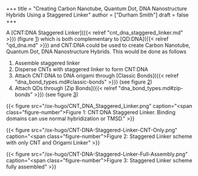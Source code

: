 +++
title = "Creating Carbon Nanotube, Quantum Dot, DNA Nanostructure Hybrids Using a Staggered Linker"
author = ["Durham Smith"]
draft = false
+++

A [CNT:DNA Staggered Linker]({{< relref "cnt_dna_staggered_linker.md" >}}) (figure [1](#figure--fig:cnt-dna-staggered-linker)) which is both complementary to [QD:DNA]({{< relref "qd_dna.md" >}}) and CNT:DNA could be used to create Carbon Nanotube, Quantum Dot, DNA Nanostructure Hybrids. This would be done as follows

1.  Assemble staggered linker
2.  Disperse CNTs with staggered linker to form CNT:DNA
3.  Attach CNT:DNA to DNA origami through [Classic Bonds]({{< relref "dna_bond_types.md#classic-bonds" >}}) (see figure [2](#figure--fig:CNT-DNA-Staggered-Linker-CNT-Only))
4.  Attach QDs through [Zip Bonds]({{< relref "dna_bond_types.md#zip-bonds" >}}) (see figure [3](#figure--fig:CNT-DNA-Staggered-Linker-Full-Assembly))

<a id="figure--fig:cnt-dna-staggered-linker"></a>

{{< figure src="/ox-hugo/CNT_DNA_Staggered_Linker.png" caption="<span class=\"figure-number\">Figure 1: </span>CNT:DNA Staggered Linker. Binding domains can use normal hybridization or TMSD." >}}

<a id="figure--fig:CNT-DNA-Staggered-Linker-CNT-Only"></a>

{{< figure src="/ox-hugo/CNT-DNA-Staggered-Linker-CNT-Only.png" caption="<span class=\"figure-number\">Figure 2: </span>Staggered Linker scheme with only CNT and Origami Linker" >}}

<a id="figure--fig:CNT-DNA-Staggered-Linker-Full-Assembly"></a>

{{< figure src="/ox-hugo/CNT-DNA-Staggered-Linker-Full-Assembly.png" caption="<span class=\"figure-number\">Figure 3: </span>Staggered Linker scheme fully assembled" >}}
